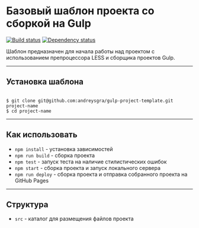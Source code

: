 # Базовый шаблон проекта со сборкой на Gulp
[![Build status][travis-image]][travis-url] [![Dependency status][dependency-image]][dependency-url]

Шаблон предназначен для начала работы над проектом с использованием препроцессора LESS и сборщика проектов Gulp.

---

## Установка шаблона

```

$ git clone git@github.com:andreysgra/gulp-project-template.git project-name
$ cd project-name

```

---

## Как использовать

* `npm install` - установка зависимостей
* `npm run build` - сборка проекта
* `npm test` - запуск теста на наличие стилистических ошибок
* `npm start` - сборка проекта и запуск локального сервера
* `npm run deploy` - сборка проекта и отправка собранного проекта на GitHub Pages

---

## Структура

* `src` - каталог для размещения файлов проекта


[travis-image]: https://travis-ci.org/andreysgra/gulp-project-template.svg?branch=master
[travis-url]: https://travis-ci.org/andreysgra/gulp-project-template
[dependency-image]: https://david-dm.org/andreysgra/gulp-project-template/dev-status.svg?style=flat-square
[dependency-url]: https://david-dm.org/andreysgra/gulp-project-template?type=dev
